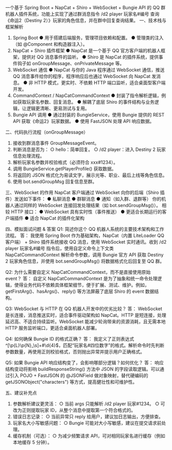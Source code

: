  一个基于 Spring Boot + NapCat + Shiro + WebSocket + Bungie API 的 QQ 群机器人插件系统，功能上实现了通过群消息指令 /d2 player 玩家名#编号 查询《命运2（Destiny 2）》玩家的角色信息，并在群中回复查询结果。
一、技术栈与框架解析
1. Spring Boot
● 用于搭建后端服务，管理项目依赖和配置。
● 管理类的注入（如 @Component 和构造器注入）。
2. NapCat + Shiro 插件框架
● NapCat 是一个基于 QQ 官方客户端的机器人框架，提供对 QQ 消息事件的监听。
● Shiro 是 NapCat 的插件系统，提供事件钩子如 onGroupMessage、onPrivateMessage 等。
3. WebSocket 通信
● NapCat 与你的 Java 程序通过 WebSocket 通信，推送 QQ 消息事件给你的程序，程序响应后也通过 WebSocket 向 NapCat 发消息。
● 非 HTTP 模式，更实时、不依赖 HTTP 端口监听，适合桌面型客户端开发。
4. CommandContext / NapCatCommandContext
● 封装了指令解析逻辑，例如获取玩家名参数、回复消息。
● 解耦了底层 Shiro 的事件结构与业务逻辑，让逻辑更清晰、更易测试与复用。
5. Bungie API 调用
● 通过封装的 BungieService，使用 Bungie 提供的 REST API 获取《命运2》玩家数据。
● 使用 FastJSON 处理 API 响应数据。

二、代码执行流程（onGroupMessage）
1. 接收到群消息事件 GroupMessageEvent。
2. 判断消息是否为：
  ○ hello：简单回复。
  ○ /d2 player：进入 Destiny 2 玩家信息处理流程。
3. 解析玩家名参数并校验格式（必须符合 xxx#1234）。
4. 调用 BungieService.getPlayerProfile() 获取数据。
5. 将返回的 JSON 格式化为易读文字，展示光等、职业、最后上线等角色信息。
6. 使用 bot.sendGroupMsg 回复信息至群。

三、WebSocket 的作用
NapCat 客户端通过 WebSocket 向你的后端（Shiro 插件）发送如下事件：
● 私聊消息
● 群聊消息
● 通知（如入群、退群等）
你的机器人通过同样的 WebSocket 连接回发处理结果（如 bot.sendGroupMsg()）。
相较 HTTP 接口：
● WebSocket 具有实时性（事件推送）
● 更适合长期运行的客户端插件
● 适合 NapCat 的插件化架构

四、模拟面试问题 & 答案
Q1: 简述你这个 QQ 机器人系统的主要技术架构和工作流程。
答：
我使用 Spring Boot 作为基础架构，NapCat（内置 LiteLoader QQ 客户端） + Shiro 插件系统接收 QQ 消息，使用 WebSocket 实时通讯。收到 /d2 player 玩家名#编号 指令后，使用自定义命令上下文类 NapCatCommandContext 解析命令参数，调用 Bungie 官方 API 获取 Destiny 2 玩家角色信息，并使用 bot.sendGroupMsg() 将数据格式化后回复至 QQ 群。

Q2: 为什么需要自定义 NapCatCommandContext，而不是直接使用原始 event？
答：
自定义 NapCatCommandContext 是为了抽象和统一命令处理逻辑，使得业务代码不依赖具体框架细节，便于扩展、测试、维护。例如，getFirstArg()、hasArgs()、reply() 等方法屏蔽了底层 Shiro 的 event 数据结构。

Q3: WebSocket 与 HTTP 在 QQ 机器人开发中的优劣比较？
答：
WebSocket 是长连接，消息推送实时，适合事件驱动架构如 NapCat。HTTP 是短连接，处理延迟高、不适合持续监听。WebSocket 能减少轮询带来的资源消耗，且无需本地 HTTP 服务监听端口，更适合桌面机器人部署。

Q4: 如何确保 Bungie ID 的格式正确？
答：
我定义了正则表达式 ^[\\p{L}\\p{N}_\\s]+#\\d{4}$，匹配“玩家名#四位数字”的格式。解析命令时先判断参数数量，再使用正则校验格式，否则抛出异常并提示用户正确格式。

Q5: 如果 Bungie API 响应结构变了，会影响哪部分逻辑？如何优化？
答：
响应结构变动将影响 buildResponseString() 方法中 JSON 的字段读取逻辑。可以通过引入 POJO + FastJSON 的 @JSONField 做对象映射，替代硬编码的 getJSONObject("characters") 等方式，提高健壮性和可维护性。

五、建议补充点
1. 参数解析建议更灵活：
  ○ 当前 args 只能解析 /d2 player 玩家#1234。
  ○ 可改为正则提取玩家 ID，从整个消息中提取第一个符合格式的。
2. 错误日志记录：
  ○ 当前异常只 reply 给用户，建议加日志输出，方便排查。
3. 玩家名大小写敏感问题：
  ○ Bungie 可能对大小写敏感，建议在提交请求前处理。
4. 缓存机制（可选）：
  ○ 为减少频繁请求 API，可对相同玩家名进行缓存（例如本地缓存 5 分钟）。
  
